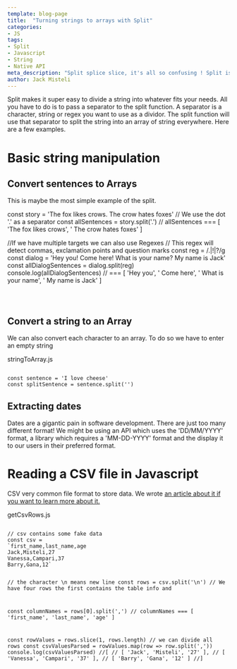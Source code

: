 ```yaml
---
template: blog-page
title:  "Turning strings to arrays with Split"
categories:
- JS
tags:
- Split
- Javascript
- String
- Native API
meta_description: "Split splice slice, it's all so confusing ! Split is the one that splits a string into an array. split split split "
author: Jack Misteli
---
```


Split makes it super easy to divide a string into whatever fits your needs. All you have to do is to pass a separator to the split function. A separator is a character, string or regex you want to use as a dividor. The split function will use that separator to split the string into an array of string everywhere. Here are a few examples.

# Basic string manipulation

## Convert sentences to Arrays

This is maybe the most simple example of the split.

<p class='module-name'></p>
const story = 'The fox likes crows. The crow hates foxes'
// We use the dot '.' as a separator
const allSentences = story.split('.')
// allSentences === [ 'The fox likes crows', ' The crow hates foxes' ]

//If we have multiple targets we can also use Regexes
// This regex will detect commas, exclamation points and question marks
const reg = /\.|!|\?/g
const dialog = 'Hey you! Come here! What is your name? My name is Jack'
const allDialogSentences = dialog.split(reg)
console.log(allDialogSentences)
// === [ 'Hey you', ' Come here', ' What is your name', ' My name is Jack' ]
<pre><code>

</code></pre>

## Convert a string to an Array

We can also convert each character to an array. To do so we have to enter an empty string
<p class='module-name'>stringToArray.js</p>
<pre><code>
const sentence = 'I love cheese'
const splitSentence = sentence.split('')
</code></pre>

## Extracting dates

Dates are a gigantic pain in software development. There are just too many different format! We might be using an API which uses the 'DD/MM/YYYY' format, a library which requires a 'MM-DD-YYYY' format and the display it to our users in their preferred format.

# Reading a CSV file in Javascript

CSV very common file format to store data. We wrote <a href="/programming/what-is-csv.md">an article about it if you want to learn more about it.</a>

<p class='module-name'>getCsvRows.js</p>
<pre><code>
// csv contains some fake data
const csv =
`first_name,last_name,age
Jack,Misteli,27
Vanessa,Campari,37
Barry,Gana,12`

// the character \n means new line
const rows = csv.split('\n')
// We have four rows the first contains the table info and

const columnNames = rows[0].split(',')
// columnNames === [ 'first_name', 'last_name', 'age' ]

const rowValues = rows.slice(1, rows.length)
// we can divide all rows
const csvValuesParsed = rowValues.map(row => row.split(','))
console.log(csvValuesParsed)
//[
//  [ 'Jack', 'Misteli', '27' ],
//  [ 'Vanessa', 'Campari', '37' ],
//  [ 'Barry', 'Gana', '12' ]
//]

</code></pre>
